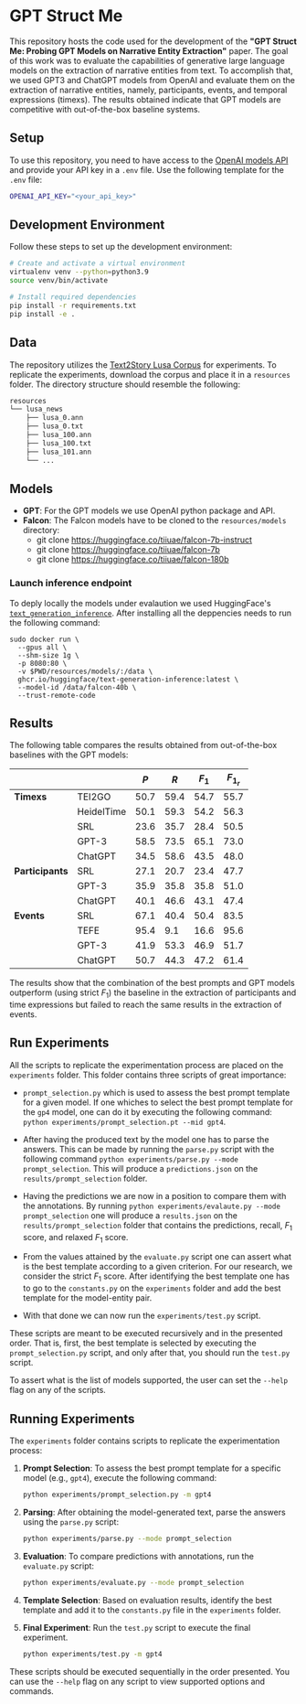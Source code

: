 # GPT Struct Me

This repository hosts the code used for the development of the **"GPT Struct Me: Probing GPT Models on Narrative Entity Extraction"** paper. The goal of this work was to evaluate the capabilities of generative large language models on the extraction of narrative entities from text. To accomplish that, we used GPT3 and ChatGPT models from OpenAI and evaluate them on the extraction of narrative entities, namely, participants, events, and temporal expressions (timexs). The results obtained indicate that GPT models are competitive with out-of-the-box baseline systems.

## Setup

To use this repository, you need to have access to the [OpenAI models API](https://platform.openai.com/docs/introduction) and provide your API key in a `.env` file. Use the following template for the `.env` file:

```sh
OPENAI_API_KEY="<your_api_key>"
```

## Development Environment

Follow these steps to set up the development environment:

```sh
# Create and activate a virtual environment
virtualenv venv --python=python3.9
source venv/bin/activate

# Install required dependencies
pip install -r requirements.txt
pip install -e .
```

## Data

The repository utilizes the [Text2Story Lusa Corpus](https://rdm.inesctec.pt/dataset/cs-2023-018) for experiments. To replicate the experiments, download the corpus and place it in a `resources` folder. The directory structure should resemble the following:

```sh
resources
└── lusa_news
    ├── lusa_0.ann
    ├── lusa_0.txt
    ├── lusa_100.ann
    ├── lusa_100.txt
    ├── lusa_101.ann
    └── ...
```

## Models

- **GPT**: For the GPT models we use OpenAI python package and API.
- **Falcon**: The Falcon models have to be cloned to the `resources/models` directory:
  - git clone https://huggingface.co/tiiuae/falcon-7b-instruct
  - git clone https://huggingface.co/tiiuae/falcon-7b
  - git clone https://huggingface.co/tiiuae/falcon-180b

### Launch inference endpoint

To deply locally the models under evalaution we used HuggingFace's [`text_generation_inference`](https://github.com/huggingface/text-generation-inference). After installing all the deppencies needs to run the following command:

```shell
sudo docker run \
  --gpus all \
  --shm-size 1g \
  -p 8080:80 \
  -v $PWD/resources/models/:/data \
  ghcr.io/huggingface/text-generation-inference:latest \
  --model-id /data/falcon-40b \
  --trust-remote-code 
```

## Results

The following table compares the results obtained from out-of-the-box baselines with the GPT models:

|                   |             |  $P$  |  $R$  | $F_{1}$ | $F_{1_{r}}$ |
|-------------------|-------------|-------|-------|---------|-------------|
| **Timexs**        | TEI2GO      | 50.7  | 59.4  |   54.7  |     55.7    |
|                   | HeidelTime  | 50.1  | 59.3  |   54.2  |     56.3    |
|                   | SRL         | 23.6  | 35.7  |   28.4  |     50.5    |
|                   | GPT-3       | 58.5  | 73.5  |   65.1  |     73.0    |
|                   | ChatGPT     | 34.5  | 58.6  |   43.5  |     48.0    |
| **Participants**  | SRL         | 27.1  | 20.7  |   23.4  |     47.7    |
|                   | GPT-3       | 35.9  | 35.8  |   35.8  |     51.0    |
|                   | ChatGPT     | 40.1  | 46.6  |   43.1  |     47.4    |
| **Events**        | SRL         | 67.1  | 40.4  |   50.4  |     83.5    |
|                   | TEFE        | 95.4  | 9.1   |   16.6  |     95.6    |
|                   | GPT-3       | 41.9  | 53.3  |   46.9  |     51.7    |
|                   | ChatGPT     | 50.7  | 44.3  |   47.2  |     61.4    |

The results show that the combination of the best prompts and GPT models outperform (using strict $F_1$) the baseline in the extraction of participants and time expressions but failed to reach the same results in the extraction of events.

## Run Experiments

All the scripts to replicate the experimentation process are placed on the `experiments` folder. This folder contains three scripts of great importance: 

- `prompt_selection.py` which is used to assess the best prompt template for a given model. If one whiches to select the best prompt template for the `gp4` model, one can do it by executing the following command:  `python experiments/prompt_selection.pt --mid gpt4`.

- After having the produced text by the model one has to parse the answers. This can be made by running the `parse.py` script with the following command `python experiments/parse.py --mode prompt_selection`. This will produce a `predictions.json` on the `results/prompt_selection` folder.

- Having the predictions we are now in a position to compare them with the annotations. By running `python experiments/evalaute.py --mode prompt_selection` one will produce a `results.json` on the `results/prompt_selection` folder that contains the predictions, recall, $F_1$ score, and relaxed $F_1$ score.

- From the values attained by the `evaluate.py` script one can assert what is the best template according to a given criterion. For our research, we consider the strict $F_1$ score. After identifying the best template one has to go to the `constants.py` on the `experiments` folder and add the best template for the model-entity pair. 

- With that done we can now run the `experiments/test.py` script.
  
These scripts are meant to be executed recursively and in the presented order. That is, first, the best template is selected by executing the `prompt_selection.py` script, and only after that, you should run the `test.py` script.

To assert what is the list of models supported, the user can set the `--help` flag on any of the scripts.

## Running Experiments

The `experiments` folder contains scripts to replicate the experimentation process:

1. **Prompt Selection**: To assess the best prompt template for a specific model (e.g., `gpt4`), execute the following command:
   ```sh
   python experiments/prompt_selection.py -m gpt4
   ```

2. **Parsing**: After obtaining the model-generated text, parse the answers using the `parse.py` script:
   ```sh
   python experiments/parse.py --mode prompt_selection
   ```

3. **Evaluation**: To compare predictions with annotations, run the `evaluate.py` script:
   ```sh
   python experiments/evaluate.py --mode prompt_selection
   ```

4. **Template Selection**: Based on evaluation results, identify the best template and add it to the `constants.py` file in the `experiments` folder.

5. **Final Experiment**: Run the `test.py` script to execute the final experiment.
   ```sh
   python experiments/test.py -m gpt4
   ```
   
These scripts should be executed sequentially in the order presented. You can use the `--help` flag on any script to view supported options and commands.
